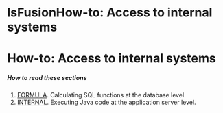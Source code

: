 # lsFusionHow-to: Access to internal systems

# How-to: Access to internal systems

##### How to read these sections

1.  [FORMULA](How-to_FORMULA.md). Calculating SQL functions at the database level.
2.  [INTERNAL](How-to_INTERNAL.md). Executing Java code at the application server level.

  
